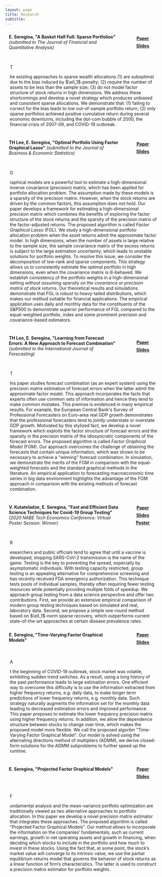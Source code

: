 ```yaml
---
layout: page
title: Research
subtitle:
---
```


<style>
.socialcolor{
  color: var(--footertextcol);
}
.btn-new{
  background-color:var(--footertextcol);color: var(--backcol);
}
.btn-new:hover{
  background-color:var(--posthovercol);color: white;
}
.wrapper {
max-width: 1024px;
margin: 0 auto;
}
.wrapper > * {
background-color: var(--headbackcol);
border-radius: 5px;
padding: 12px;
}
.wrapper {
display: grid;
grid-template-columns: repeat(12, [col-start] 1fr);
grid-gap: 5px;
}
.item1 {
grid-column: col-start 1 / span 9;
grid-row: 1/2;
}
.item2 {
grid-column: col-start 1 / span 12 ;
grid-row: 2 / 7;
padding: 15px;
}
.item3 {
grid-column: col-start 10 / span 3;
grid-row: 1/2;
  display: flex;
  justify-content: center;
  align-items: center;
} 
</style>


<div class="wrapper">
  <div class="item1">
    <b>E. Seregina, "A Basket Half Full: Sparse Portfolios"</b> <i>(submitted to The Journal of Financial and Quantitative Analysis)</i>
  </div>
  <div class="item2">
    <p class="dropcap">T</p>he existing approaches to sparse wealth allocations (1) are suboptimal due to the bias induced by $\ell_1$-penalty; (2) require the number of assets to be less than the sample size; (3) do not model factor structure of stock returns in high dimensions. We address these shortcomings and develop a novel strategy which produces unbiased and consistent sparse allocations. We demonstrate that: (1) failing to correct for the bias leads to low out-of-sample portfolio return;  (2) only sparse portfolios achieved positive cumulative return during several economic downturns, including the dot-com bubble of 2000, the financial crisis of 2007-09, and COVID-19 outbreak.
  </div>
  <div class="item3">
    <center> 
      <a href="/pdfs/JMP.pdf" type="button" class="btn btn-new btn-sm" title="Job Market Paper"><i class="fas fa-file-pdf fa-lg"></i><b> Paper</b></a> 
      <span style="display:block; height: 7px;"></span>
      <a href="/pdfs/JMPpres.pdf" type="button" class="btn btn-new btn-sm" title="CV"><i class="fas fa-file-pdf fa-lg"></i><b> Slides</b></a>
    </center>
  </div>
</div>

<span style="display:block; height: 0px;"></span>


<div class="wrapper">
  <div class="item1">
    <b>TH Lee, E. Seregina, "Optimal Portfolio Using Factor Graphical Lasso"</b> <i>(submitted to the Journal of Business & Economic Statistics)</i>
  </div>
  <div class="item2">
    <p class="dropcap">G</p>raphical models are a powerful tool to estimate a high-dimensional inverse covariance (<i>precision</i>) matrix, which has been applied for portfolio allocation problem. The assumption made by these models is a sparsity of the precision matrix. However, when the stock returns are driven by the common factors, this assumption does not hold.
		Our paper develops a framework for estimating a high-dimensional precision matrix which combines the benefits of exploring the factor structure of the stock returns and the sparsity of the precision matrix of the factor-adjusted returns. The proposed algorithm is called <i>Factor Graphical Lasso</i> (FGL). We study a high-dimensional portfolio allocation problem when the asset returns admit the approximate factor model. In high dimensions, when the number of assets is large relative to the sample size, the sample covariance matrix of the excess returns is subject to the large estimation uncertainty, which leads to unstable solutions for portfolio weights. To resolve this issue, we consider the decomposition of low-rank and sparse components. This strategy allows us to consistently estimate the optimal portfolio in high dimensions, even when the covariance matrix is ill-behaved. We establish consistency of the portfolio weights in a high-dimensional setting <i>without assuming sparsity on the covariance or precision matrix of stock returns</i>. Our theoretical results and simulations demonstrate that FGL is robust to heavy-tailed distributions, which makes our method suitable for financial applications. The empirical application uses daily and monthly data for the constituents of the S&P500 to demonstrate superior performance of FGL compared to the equal-weighted portfolio, index and some prominent precision and covariance-based estimators. 
  </div>
  <div class="item3">
    <center> 
      <a href="/pdfs/FGLabstract.pdf" type="button" class="btn btn-new btn-sm" title="Optimal Portfolio Using Factor Graphical Lasso"><i class="fas fa-file-pdf fa-lg"></i><b> Paper</b></a> 
      <span style="display:block; height: 7px;"></span>
      <a href="/pdfs/CV.pdf" type="button" class="btn btn-new btn-sm" title="CV"><i class="fas fa-file-pdf fa-lg"></i><b> Slides</b></a>
    </center>
  </div>
</div>

<span style="display:block; height: 0px;"></span>

<div class="wrapper">
  <div class="item1">
    <b>TH Lee, E. Seregina, "Learning from Forecast Errors: A New Approach to Forecast Combination"</b> <i>(submitted to the International Journal of Forecasting)</i>
  </div>
  <div class="item2">
    <p class="dropcap">T</p>his paper studies forecast combination (as an expert system) using the precision matrix estimation of forecast errors when the latter admit the approximate factor model. This approach incorporates the facts that experts often use common sets of information and hence they tend to make common mistakes. This premise is evidenced in many empirical results. For example, the European Central Bank's Survey of Professional Forecasters on Euro-area real GDP growth demonstrates that the professional forecasters tend to <i>jointly</i> understate or overstate GDP growth. Motivated by this stylized fact, we develop a novel framework which exploits the factor structure of forecast errors and the sparsity in the precision matrix of the idiosyncratic components of the forecast errors. The proposed algorithm is called <i>Factor Graphical Model</i> (FGM). Our approach overcomes the challenge of obtaining the forecasts that contain unique information, which was shown to be necessary to achieve a "winning" forecast combination. In simulation, we demonstrate the merits of the FGM in comparison with the equal-weighted forecasts and the standard graphical methods in the literature. An empirical application to forecasting macroeconomic time series in big data environment highlights the advantage of the FGM approach in comparison with the existing methods of forecast combination. 
  </div>
  <div class="item3">
    <center> 
      <a href="/pdfs/Forecastingabstract.pdf" type="button" class="btn btn-new btn-sm" title="Learning from Forecast Errors"><i class="fas fa-file-pdf fa-lg"></i><b> Paper</b></a> 
      <span style="display:block; height: 7px;"></span>
      <a href="/pdfs/LearningfromForecastErrorsSlides.pdf" type="button" class="btn btn-new btn-sm" title="CV"><i class="fas fa-file-pdf fa-lg"></i><b> Slides</b></a>
    </center>
      </div>
</div>

<span style="display:block; height: 0px;"></span>


<div class="wrapper">
  <div class="item1">
    <b>V. Kutateladze, E. Seregina, "Fast and Efficient Data Science Techniques for Covid-19 Group Testing"</b> <i>(2020 NABE Tech Economics Conference: Virtual Poster Session: Winner)</i>
  </div>
  <div class="item2">
    <p class="dropcap">R</p>esearchers and public officials tend to agree that until a vaccine is developed, stopping SARS-CoV-2 transmission is the name of the game. Testing is the key to preventing the spread, especially by asymptomatic individuals. With testing capacity restricted, group testing is an appealing alternative for comprehensive screening and has recently received FDA emergency authorization. This technique tests pools of individual samples, thereby often requiring fewer testing resources while potentially providing multiple folds of speedup. We approach group testing from a data science perspective and offer two contributions. First, we provide an extensive empirical comparison of modern group testing techniques based on simulated and real, laboratory data. Second, we propose a simple one-round method based on $\ell_1$-norm sparse recovery, which outperforms current state-of-the-art approaches at certain disease prevalence rates.
  </div>
  <div class="item3">
    <center> 
      <a href="/pdfs/CV.pdf" type="button" class="btn btn-new btn-sm" title="Covid-19 Group Testing"><i class="fas fa-file-pdf fa-lg"></i><b> Paper</b></a> 
      <span style="display:block; height: 7px;"></span>
      <a href="/pdfs/covidslides.pdf" type="button" class="btn btn-new btn-sm" title="Covid-19 Group Testing"><i class="fas fa-file-pdf fa-lg"></i><b> Slides</b></a>
      <span style="display:block; height: 7px;"></span>
      <a href="/pdfs/Covidposter.pdf" type="button" class="btn btn-new btn-sm" title="Covid-19 Group Testing"><i class="fas fa-file-pdf fa-lg"></i><b> Poster</b></a> 
    </center>
  </div>
</div>
<span style="display:block; height: 0px;"></span>


<div class="wrapper">
  <div class="item1">
    <b>E. Seregina, "Time-Varying Factor Graphical Models"</b>
  </div>
  <div class="item2">
    <p class="dropcap">A</p>t the beginning of COVID-19 outbreak, stock market was volatile, exhibiting sudden trend switches. As a result, using a long history of the past performance leads to large estimation errors. One efficient way to overcome this difficulty is to use the information extracted from higher frequency returns, e.g. daily data, to make longer term predictions of lower frequency returns, e.g. monthly data. Such strategy naturally augments the information set for the monthly data leading to decreased estimation errors and improved performance. This paper proposes to estimate the lower frequency precision matrix using higher frequency returns. In addition, we allow the dependence structure between stocks to change over time, which makes the proposed model more flexible. We call the proposed algoritm "Time-Varying Factor Graphical Model". Our model is solved using the alternating directions method of multipliers (ADMM), we derive closed-form solutions for the ADMM subproblems to further speed up the runtime.
  </div>
  <div class="item3">
    <center> 
      <a href="/pdfs/CV.pdf" type="button" class="btn btn-new btn-sm" title="Time-Varying Factor Graphical Models"><i class="fas fa-file-pdf fa-lg"></i><b> Paper</b></a> 
      <span style="display:block; height: 7px;"></span>
      <a href="/pdfs/CV.pdf" type="button" class="btn btn-new btn-sm" title="CV"><i class="fas fa-file-pdf fa-lg"></i><b> Slides</b></a>
    </center>
  </div>
</div>

<span style="display:block; height: 0px;"></span>


<div class="wrapper">
  <div class="item1">
    <b>E. Seregina, "Projected Factor Graphical Models"</b>
  </div>
  <div class="item2">
    <p class="dropcap">F</p>undamental analysis and the mean-variance portfolio optimization are traditionally viewed as two alternative approaches to portfolio allocation. In this paper we develop a novel precision matrix estimator that integrates these approaches. The proposed algorithm is called "Projected Factor Graphical Models". Our method allows to incorporate the information on the companies’ fundamentals, such as current earnings, growth in net operating assets and growth in financing, when deciding which stocks to include in the portfolio and how much to invest in these stocks. Using the fact that, at some point, the stock’s market value will converge to its intrinsic value, we use the partial equilibrium returns model that governs the behavior of stock returns as a linear function of firm’s characteristics. The latter is used to construct a precision matrix estimator for portfolio weights.
  </div>
  <div class="item3">
    <center> 
      <a href="/pdfs/CV.pdf" type="button" class="btn btn-new btn-sm" title="Projected Factor Graphical Models"><i class="fas fa-file-pdf fa-lg"></i><b> Paper</b></a> 
      <span style="display:block; height: 7px;"></span>
      <a href="/pdfs/CV.pdf" type="button" class="btn btn-new btn-sm" title="CV"><i class="fas fa-file-pdf fa-lg"></i><b> Slides</b></a>
    </center>
  </div>
</div>